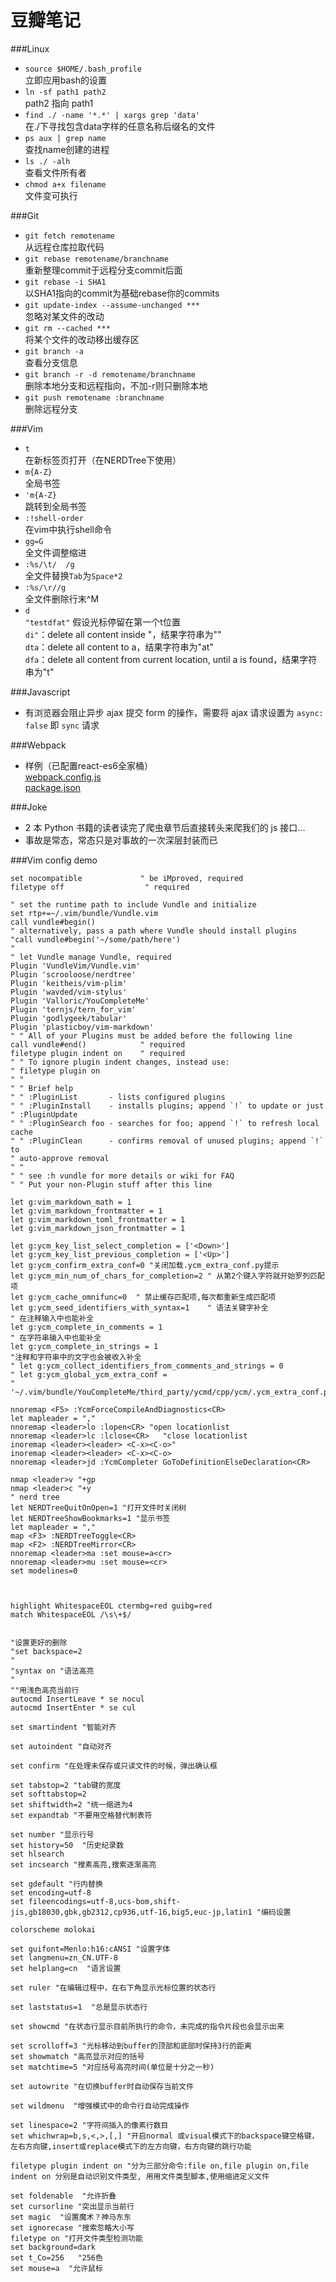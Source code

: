 豆瓣笔记
==

###Linux
+ `source $HOME/.bash_profile`  
立即应用bash的设置
+ `ln -sf path1 path2`  
path2 指向 path1
+ `find ./ -name '*.*' | xargs grep 'data'`  
在./下寻找包含data字样的任意名称后缀名的文件
+ `ps aux | grep name`  
查找name创建的进程
+ `ls ./ -alh`  
查看文件所有者
+ `chmod a+x filename`  
文件变可执行

###Git
+ `git fetch remotename`  
从远程仓库拉取代码
+ `git rebase remotename/branchname`  
重新整理commit于远程分支commit后面  
+ `git rebase -i SHA1`  
以SHA1指向的commit为基础rebase你的commits  
+ `git update-index --assume-unchanged ***`  
忽略对某文件的改动  
+ `git rm --cached ***`  
将某个文件的改动移出缓存区
+ `git branch -a`  
查看分支信息  
+ `git branch -r -d remotename/branchname`  
删除本地分支和远程指向，不加-r则只删除本地
+ `git push remotename :branchname`  
删除远程分支

###Vim
+ `t`   
在新标签页打开（在NERDTree下使用）
+ `m{A-Z}`  
全局书签
+ `'m{A-Z}`  
跳转到全局书签
+ `:!shell-order`  
在vim中执行shell命令
+ `gg=G`  
全文件调整缩进
+ `:%s/\t/  /g`  
全文件替换`Tab`为`Space*2`
+ `:%s/\r//g`  
全文件删除行末^M
+ `d`  
  `"testdfat"`  假设光标停留在第一个t位置  
  `di"`：delete all content inside "，结果字符串为""  
  `dta`：delete all content to a，结果字符串为"at"  
  `dfa`：delete all content from current location, until a is found，结果字符串为"t"

###Javascript
+ 有浏览器会阻止异步 ajax 提交 form 的操作，需要将 ajax 请求设置为 `async: false` 即 `sync` 请求

###Webpack
+ 样例（已配置react-es6全家桶）   
  [webpack.config.js](https://github.com/msyfls123/react-demo/blob/master/webpack.config.js)   
  [package.json](https://github.com/msyfls123/react-demo/blob/master/package.json)

###Joke
+ 2 本 Python 书籍的读者读完了爬虫章节后直接转头来爬我们的 js 接口...
+ 事故是常态，常态只是对事故的一次深层封装而已

###Vim config demo
```
set nocompatible             " be iMproved, required
filetype off                  " required

" set the runtime path to include Vundle and initialize
set rtp+=~/.vim/bundle/Vundle.vim
call vundle#begin()
" alternatively, pass a path where Vundle should install plugins
"call vundle#begin('~/some/path/here')
"
" let Vundle manage Vundle, required
Plugin 'VundleVim/Vundle.vim'
Plugin 'scrooloose/nerdtree'
Plugin 'keitheis/vim-plim'
Plugin 'wavded/vim-stylus'
Plugin 'Valloric/YouCompleteMe'
Plugin 'ternjs/tern_for_vim'
Plugin 'godlygeek/tabular'
Plugin 'plasticboy/vim-markdown'
" " All of your Plugins must be added before the following line
call vundle#end()            " required
filetype plugin indent on    " required
" " To ignore plugin indent changes, instead use:
" filetype plugin on
" "
" " Brief help
" " :PluginList       - lists configured plugins
" " :PluginInstall    - installs plugins; append `!` to update or just
" :PluginUpdate
" " :PluginSearch foo - searches for foo; append `!` to refresh local cache
" " :PluginClean      - confirms removal of unused plugins; append `!` to
" auto-approve removal
" "
" " see :h vundle for more details or wiki for FAQ
" " Put your non-Plugin stuff after this line

let g:vim_markdown_math = 1
let g:vim_markdown_frontmatter = 1
let g:vim_markdown_toml_frontmatter = 1
let g:vim_markdown_json_frontmatter = 1

let g:ycm_key_list_select_completion = ['<Down>']
let g:ycm_key_list_previous_completion = ['<Up>']
let g:ycm_confirm_extra_conf=0 "关闭加载.ycm_extra_conf.py提示
let g:ycm_min_num_of_chars_for_completion=2 " 从第2个键入字符就开始罗列匹配项
let g:ycm_cache_omnifunc=0  " 禁止缓存匹配项,每次都重新生成匹配项
let g:ycm_seed_identifiers_with_syntax=1    " 语法关键字补全
" 在注释输入中也能补全
let g:ycm_complete_in_comments = 1
" 在字符串输入中也能补全
let g:ycm_complete_in_strings = 1
"注释和字符串中的文字也会被收入补全
" let g:ycm_collect_identifiers_from_comments_and_strings = 0
" let g:ycm_global_ycm_extra_conf =
" '~/.vim/bundle/YouCompleteMe/third_party/ycmd/cpp/ycm/.ycm_extra_conf.py'

nnoremap <F5> :YcmForceCompileAndDiagnostics<CR>
let mapleader = ","
nnoremap <leader>lo :lopen<CR> "open locationlist                                                                                       
nnoremap <leader>lc :lclose<CR>   "close locationlist
inoremap <leader><leader> <C-x><C-o>"
inoremap <leader><leader> <C-x><C-o>
nnoremap <leader>jd :YcmCompleter GoToDefinitionElseDeclaration<CR>

nmap <leader>v "+gp  
nmap <leader>c "+y
" nerd tree
let NERDTreeQuitOnOpen=1 "打开文件时关闭树
let NERDTreeShowBookmarks=1 "显示书签
let mapleader = ","
map <F3> :NERDTreeToggle<CR>
map <F2> :NERDTreeMirror<CR>
nnoremap <leader>ma :set mouse=a<cr>
nnoremap <leader>mu :set mouse=<cr>
set modelines=0



highlight WhitespaceEOL ctermbg=red guibg=red
match WhitespaceEOL /\s\+$/


"设置更好的删除
"set backspace=2
"
"syntax on "语法高亮
"
""用浅色高亮当前行
autocmd InsertLeave * se nocul
autocmd InsertEnter * se cul

set smartindent "智能对齐

set autoindent "自动对齐

set confirm "在处理未保存或只读文件的时候，弹出确认框

set tabstop=2 "tab键的宽度
set softtabstop=2
set shiftwidth=2 "统一缩进为4
set expandtab "不要用空格替代制表符

set number "显示行号
set history=50  "历史纪录数
set hlsearch
set incsearch "搜素高亮,搜索逐渐高亮

set gdefault "行内替换
set encoding=utf-8
set fileencodings=utf-8,ucs-bom,shift-jis,gb18030,gbk,gb2312,cp936,utf-16,big5,euc-jp,latin1 "编码设置

colorscheme molokai

set guifont=Menlo:h16:cANSI "设置字体
set langmenu=zn_CN.UTF-8
set helplang=cn  "语言设置

set ruler "在编辑过程中，在右下角显示光标位置的状态行

set laststatus=1  "总是显示状态行

set showcmd "在状态行显示目前所执行的命令，未完成的指令片段也会显示出来

set scrolloff=3 "光标移动到buffer的顶部和底部时保持3行的距离
set showmatch "高亮显示对应的括号
set matchtime=5 "对应括号高亮时间(单位是十分之一秒)

set autowrite "在切换buffer时自动保存当前文件

set wildmenu  "增强模式中的命令行自动完成操作

set linespace=2 "字符间插入的像素行数目
set whichwrap=b,s,<,>,[,] "开启normal 或visual模式下的backspace键空格键，左右方向键,insert或replace模式下的左方向键，右方向键的跳行功能

filetype plugin indent on "分为三部分命令:file on,file plugin on,file indent on 分别是自动识别文件类型, 用用文件类型脚本,使用缩进定义文件

set foldenable  "允许折叠
set cursorline "突出显示当前行
set magic  "设置魔术？神马东东
set ignorecase "搜索忽略大小写
filetype on "打开文件类型检测功能
set background=dark
set t_Co=256   "256色
set mouse=a  "允许鼠标
```
